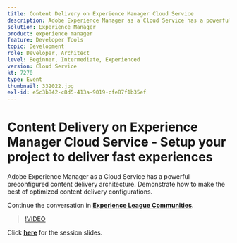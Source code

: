 ```yaml
---
title: Content Delivery on Experience Manager Cloud Service
description: Adobe Experience Manager as a Cloud Service has a powerful preconfigured content delivery architecture. Demonstrate how to make the best of optimized content delivery configurations. This session was delivered as part of Adobe Developers Live Content event.
solution: Experience Manager
product: experience manager
feature: Developer Tools
topic: Development
role: Developer, Architect
level: Beginner, Intermediate, Experienced
version: Cloud Service
kt: 7270
type: Event
thumbnail: 332022.jpg
exl-id: e5c3b842-c8d5-413a-9019-cfe87f1b35ef
---
```

# Content Delivery on Experience Manager Cloud Service - Setup your project to deliver fast experiences

Adobe Experience Manager as a Cloud Service has a powerful preconfigured content delivery architecture. Demonstrate how to make the best of optimized content delivery configurations.

Continue the conversation in **[Experience League Communities](http://adobe.ly/36Yd3v6)**.

>[!VIDEO](https://video.tv.adobe.com/v/332022/?quality=12&learn=on&hidetitle=true)

Click **[here](/help/adobe-developers-live/assets/content-delivery-on-aemcs.pdf)** for the session slides.
